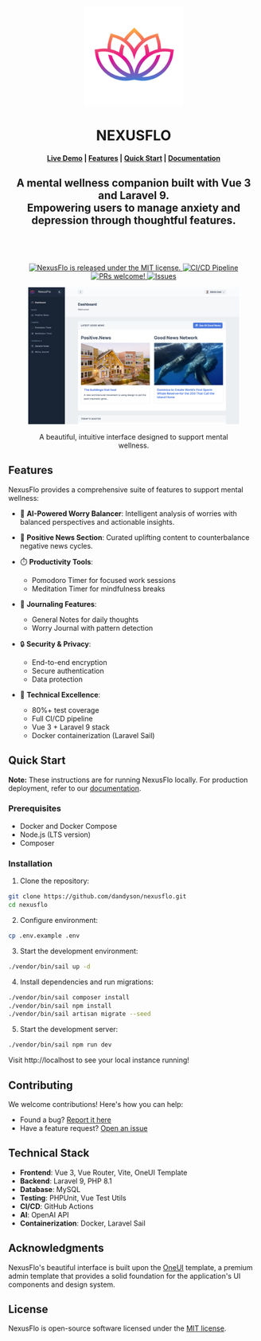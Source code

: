 <div align="center">
    <img src="public/assets/media/logos/logo.png" alt="NexusFlo Logo" width="200">
</div>

<div align="center">
<h1>NEXUSFLO</h1>
</div>

<h4 align="center">
  <a href="https://nexusflo.uk">Live Demo</a> |
  <a href="#features">Features</a> |
  <a href="#quick-start">Quick Start</a> |
  <a href="#documentation">Documentation</a>
</h4>

<div align="center">
  <h2>
    A mental wellness companion built with Vue 3 and Laravel 9. </br>
    Empowering users to manage anxiety and depression through thoughtful features. </br>
  <br />
  </h2>
</div>

<br />
<p align="center">
  <a href="https://github.com/dandyson/nexusflo/blob/master/LICENSE">
    <img alt="NexusFlo is released under the MIT license." src="https://img.shields.io/badge/license-MIT-blue.svg"  />
  </a>
  <a href="https://github.com/dandyson/nexusflo/actions">
    <img alt="CI/CD Pipeline" src="https://github.com/dandyson/nexusflo/actions/workflows/ci-pipeline.yml/badge.svg"  />
  </a>
  <a href="https://github.com/dandyson/nexusflo/pulls">
    <img alt="PRs welcome!" src="https://img.shields.io/badge/PRs-welcome-brightgreen.svg?style=flat"  />
  </a>
  <a href="https://github.com/dandyson/nexusflo/issues">
    <img alt="Issues" src="https://img.shields.io/github/issues/dandyson/nexusflo"  />
  </a>
</p>

<div align="center">
  <figure>
    <img src="public/assets/media/photos/nexusflohero.webp" alt="NexusFlo Dashboard" />
    <figcaption>
      <p align="center">
        A beautiful, intuitive interface designed to support mental wellness.
      </p>
    </figcaption>
  </figure>
</div>

## Features

NexusFlo provides a comprehensive suite of features to support mental wellness:

- 🧠 **AI-Powered Worry Balancer**: Intelligent analysis of worries with balanced perspectives and actionable insights.
- 📰 **Positive News Section**: Curated uplifting content to counterbalance negative news cycles.
- ⏱️ **Productivity Tools**: 
  - Pomodoro Timer for focused work sessions
  - Meditation Timer for mindfulness breaks
- 📝 **Journaling Features**:
  - General Notes for daily thoughts
  - Worry Journal with pattern detection
- 🔒 **Security & Privacy**:
  - End-to-end encryption
  - Secure authentication
  - Data protection

- 🚀 **Technical Excellence**:
  - 80%+ test coverage
  - Full CI/CD pipeline
  - Vue 3 + Laravel 9 stack
  - Docker containerization (Laravel Sail)

## Quick Start

**Note:** These instructions are for running NexusFlo locally. For production deployment, refer to our [documentation](#documentation).

### Prerequisites

- Docker and Docker Compose
- Node.js (LTS version)
- Composer

### Installation

1. Clone the repository:
```bash
git clone https://github.com/dandyson/nexusflo.git
cd nexusflo
```

2. Configure environment:
```bash
cp .env.example .env
```

3. Start the development environment:
```bash
./vendor/bin/sail up -d
```

4. Install dependencies and run migrations:
```bash
./vendor/bin/sail composer install
./vendor/bin/sail npm install
./vendor/bin/sail artisan migrate --seed
```

5. Start the development server:
```bash
./vendor/bin/sail npm run dev
```

Visit http://localhost to see your local instance running!


## Contributing

We welcome contributions! Here's how you can help:

- Found a bug? [Report it here](https://github.com/dandyson/nexusflo/issues)
- Have a feature request? [Open an issue](https://github.com/dandyson/nexusflo/issues)

## Technical Stack

- **Frontend**: Vue 3, Vue Router, Vite, OneUI Template
- **Backend**: Laravel 9, PHP 8.1
- **Database**: MySQL
- **Testing**: PHPUnit, Vue Test Utils
- **CI/CD**: GitHub Actions
- **AI**: OpenAI API
- **Containerization**: Docker, Laravel Sail

## Acknowledgments

NexusFlo's beautiful interface is built upon the [OneUI](https://1.envato.market/AVD6j) template, a premium admin template that provides a solid foundation for the application's UI components and design system.

## License

NexusFlo is open-source software licensed under the [MIT license](LICENSE).
